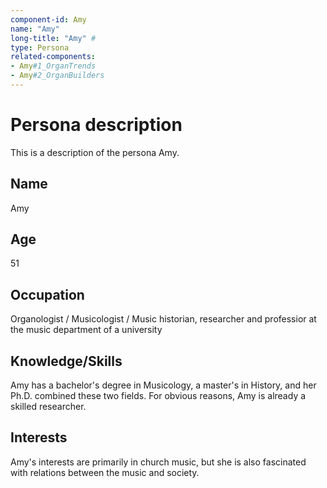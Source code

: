 ```yaml
---
component-id: Amy
name: "Amy"
long-title: "Amy" #
type: Persona
related-components:
- Amy#1_OrganTrends
- Amy#2_OrganBuilders
---
```


# Persona description

This is a description of the persona Amy.

## Name
Amy

## Age
51

## Occupation
Organologist / Musicologist / Music historian, researcher and professior at the music department of a university

## Knowledge/Skills
Amy has a bachelor's degree in Musicology, a master's in History, and her Ph.D. combined these two fields. For obvious reasons, Amy is already a skilled researcher.

## Interests
Amy's interests are primarily in church music, but she is also fascinated with relations between the music and society.
